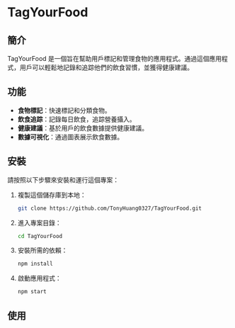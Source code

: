 # TagYourFood

## 簡介
TagYourFood 是一個旨在幫助用戶標記和管理食物的應用程式。通過這個應用程式，用戶可以輕鬆地記錄和追踪他們的飲食習慣，並獲得健康建議。

## 功能
- **食物標記**：快速標記和分類食物。
- **飲食追踪**：記錄每日飲食，追踪營養攝入。
- **健康建議**：基於用戶的飲食數據提供健康建議。
- **數據可視化**：通過圖表展示飲食數據。

## 安裝
請按照以下步驟來安裝和運行這個專案：

1. 複製這個儲存庫到本地：
   ```bash
   git clone https://github.com/TonyHuang0327/TagYourFood.git
2. 進入專案目錄：
   ```bash
   cd TagYourFood
3. 安裝所需的依賴：
   ```bash
   npm install
4. 啟動應用程式：
   ```bash
   npm start

## 使用
